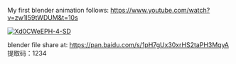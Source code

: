 My first blender animation follows: https://www.youtube.com/watch?v=zw1I59tWDUM&t=10s

[![Xd0CWeEPH-4-SD](https://user-images.githubusercontent.com/26715851/130355775-fa1f4579-9c6a-494a-b9b3-653fb70e0573.jpg)](https://youtu.be/Xd0CWeEPH-4)


blender file share at: https://pan.baidu.com/s/1pH7gUx30xrHS2taPH3MqyA 提取码：1234 

